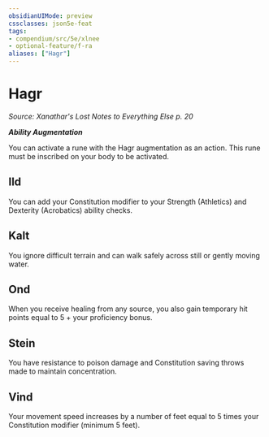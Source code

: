 ```yaml
---
obsidianUIMode: preview
cssclasses: json5e-feat
tags:
- compendium/src/5e/xlnee
- optional-feature/f-ra
aliases: ["Hagr"]
---
```

# Hagr
*Source: Xanathar's Lost Notes to Everything Else p. 20*  

***Ability Augmentation***

You can activate a rune with the Hagr augmentation as an action. This rune must be inscribed on your body to be activated.

## Ild

You can add your Constitution modifier to your Strength (Athletics) and Dexterity (Acrobatics) ability checks.

## Kalt

You ignore difficult terrain and can walk safely across still or gently moving water.

## Ond

When you receive healing from any source, you also gain temporary hit points equal to 5 + your proficiency bonus.

## Stein

You have resistance to poison damage and Constitution saving throws made to maintain concentration.

## Vind

Your movement speed increases by a number of feet equal to 5 times your Constitution modifier (minimum 5 feet).